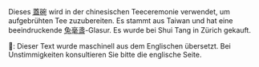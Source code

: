 <p>Dieses <abbr title="gaiwan">蓋碗</abbr> wird in der chinesischen Teeceremonie verwendet, um aufgebrühten Tee zuzubereiten. Es stammt aus Taiwan und hat eine beeindruckende <abbr title="hare's fur">兔毫盞</abbr>-Glasur. Es wurde bei Shui Tang in Zürich gekauft.</p>
👾: Dieser Text wurde maschinell aus dem Englischen übersetzt. Bei Unstimmigkeiten konsultieren Sie bitte die englische Seite.
